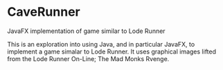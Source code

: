 # CaveRunner
JavaFX implementation of game similar to Lode Runner

This is an exploration into using Java, and in particular JavaFX, to implement a game simalar to Lode Runner.  It uses graphical images lifted from the Lode Runner On-Line; The Mad Monks Rvenge.
